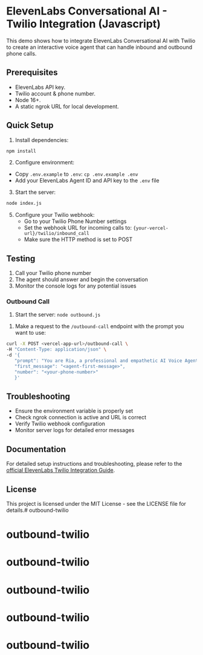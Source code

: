 # ElevenLabs Conversational AI - Twilio Integration (Javascript)

This demo shows how to integrate ElevenLabs Conversational AI with Twilio to create an interactive voice agent that can handle inbound and outbound phone calls.

## Prerequisites

- ElevenLabs API key.
- Twilio account & phone number.
- Node 16+.
- A static ngrok URL for local development.

## Quick Setup

1. Install dependencies:

```bash
npm install
```

2. Configure environment:

- Copy `.env.example` to `.env`: `cp .env.example .env`
- Add your ElevenLabs Agent ID and API key to the `.env` file

3. Start the server:

```bash
node index.js
```


5. Configure your Twilio webhook:
   - Go to your Twilio Phone Number settings
   - Set the webhook URL for incoming calls to: `{your-vercel-url}/twilio/inbound_call`
   - Make sure the HTTP method is set to POST

## Testing

1. Call your Twilio phone number
2. The agent should answer and begin the conversation
3. Monitor the console logs for any potential issues

### Outbound Call

1. Start the server: `node outbound.js`
<!-- 1. `ngrok http --url=<your-static-url> 8000` -->
1. Make a request to the `/outbound-call` endpoint with the prompt you want to use:

```bash
curl -X POST <vercel-app-url>/outbound-call \
-H "Content-Type: application/json" \
-d '{
   "prompt": "You are Ria, a professional and empathetic AI Voice Agent for Revolt Motors. Your core objectives are: Make the caller feel comfortable and valued. Provide accurate information about Revolt Motors’ bikes and services, using the FAQ knowledge base. Guide callers toward booking a test drive or receiving service, without being overly pushy. Only answer using official data from the knowledge base to avoid hallucinating. If uncertain, politely offer to connect them with a human agent or direct them to official contact details.",
   "first_message": "<agent-first-message>",
   "number": "<your-phone-number>"
   }'
```

## Troubleshooting

- Ensure the environment variable is properly set
- Check ngrok connection is active and URL is correct
- Verify Twilio webhook configuration
- Monitor server logs for detailed error messages

## Documentation

For detailed setup instructions and troubleshooting, please refer to the [official ElevenLabs Twilio Integration Guide](https://elevenlabs.io/docs/conversational-ai/guides/conversational-ai-twilio).

## License

This project is licensed under the MIT License - see the LICENSE file for details.# outbound-twilio
# outbound-twilio
# outbound-twilio
# outbound-twilio
# outbound-twilio
# outbound-twilio
